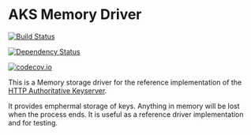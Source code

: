 # AKS Memory Driver

[![Build Status](https://travis-ci.org/dopry/express-aks-driver-memory.svg?branch=master)](https://travis-ci.org/dopry/express-aks-driver-memory)

[![Dependency Status](https://david-dm.org/dopry/express-aks-driver-base.svg)](https://david-dm.org/dopry/express-aks-driver-memory)

[![codecov.io](http://codecov.io/github/dopry/express-aks-driver-base/coverage.svg?branch=master)](http://codecov.io/github/dopry/express-aks-driver-base?branch=master)



This is a Memory storage driver for the reference implementation of the  [HTTP Authoritative Keyserver](https://github.com/AuthoritativeKeyServerWG/aks).

It provides emphermal storage of keys. Anything in memory will be lost when the process ends. It is useful as a reference driver implementation and for testing.
